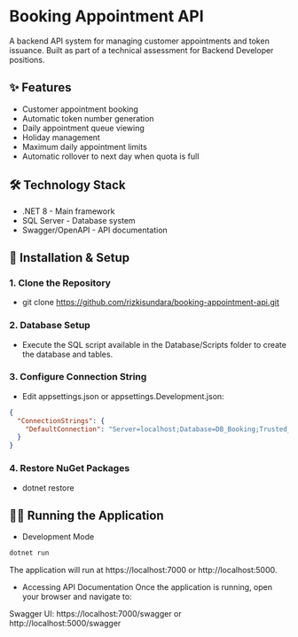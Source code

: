 # Booking Appointment API

A backend API system for managing customer appointments and token issuance. Built as part of a technical assessment for Backend Developer positions.

## ✨ Features

- Customer appointment booking
- Automatic token number generation
- Daily appointment queue viewing
- Holiday management
- Maximum daily appointment limits
- Automatic rollover to next day when quota is full

## 🛠 Technology Stack

- .NET 8 - Main framework
- SQL Server - Database system
- Swagger/OpenAPI - API documentation


## 🚀 Installation & Setup

### 1. Clone the Repository
- git clone https://github.com/rizkisundara/booking-appointment-api.git

### 2. Database Setup
- Execute the SQL script available in the Database/Scripts folder to create the database and tables.

### 3. Configure Connection String
- Edit appsettings.json or appsettings.Development.json:
```json
{
  "ConnectionStrings": {
    "DefaultConnection": "Server=localhost;Database=DB_Booking;Trusted_Connection=True;MultipleActiveResultSets=true;TrustServerCertificate=true;"
  }
}
```

### 4. Restore NuGet Packages
- dotnet restore

## 🏃‍♂️ Running the Application
- Development Mode
  
```cmd
dotnet run
```
The application will run at https://localhost:7000 or http://localhost:5000.

- Accessing API Documentation
Once the application is running, open your browser and navigate to:

Swagger UI: https://localhost:7000/swagger
or http://localhost:5000/swagger 
